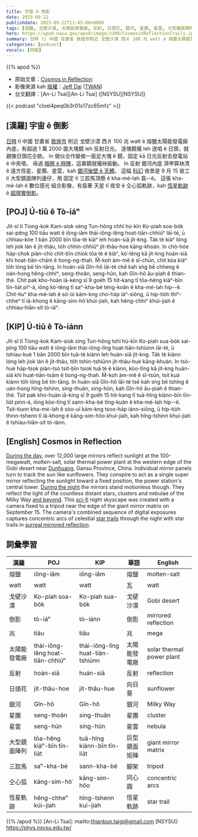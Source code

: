 ```yaml
---
title: 宇宙 ê 倒影
date: 2023-09-22
publishdate: 2023-09-22T11:45:00+0800
tags: [熔鹽, 戈壁沙漠, 太陽能發電廠, 反射, 日頭花, 銀河, 星團, 星雲, 大型鏡面陣列, 三跤馬, 仝心弧, 恆星軌跡, 兆]
hero: https://apod.nasa.gov/apod/image/2309/CosmosinReflectionTrails.jpg
summary: 日時 tī 中國 甘肅省 敦煌市附近 戈壁沙漠 西爿 100 兆 watt ê 熔鹽太陽能發電廠內底，有超過 1 萬 2000 面大塊鏡 leh 反射日光。
categories: [podcast]
vocals: [阿錕]
---
```


{{% apod %}}

- 原始文章：[Cosmos in Reflection](https://apod.nasa.gov/apod/ap230922.html)
- 影像來源 kah [版權][copyright]：[Jeff Dai](https://twanight.org/profile/jeff-dai/) ([TWAN](https://www.twanight.org/))
- 台文翻譯：[An-Li Tsai][An-Li Tsai] ([NSYSU][NSYSU])

{{< podcast "cloel4peq0b3r01s17zc65mfz" >}}

## [漢羅] 宇宙 ê 倒影
[日時][During the day] tī 中國 甘肅省 [敦煌市][Dunhuang] 附近 戈壁沙漠 西爿 100 兆 watt ê 熔鹽太陽能發電廠內底，有超過 1 萬 2000 面大塊鏡 leh 反射日光。
逐塊鏡攏 leh 逐咱 ê 日頭，就親像日頭花仝款。
In 做伙合作變做一面足大塊 ê 鏡，固定 kā 日光反射去發電站 ê 中央塔。
毋過 [暗暝 ê 時陣][During the night]，這寡鏡就攏袂振動。
In 反射 銀河內底 濟甲算袂清 ê 遠方恆星、星團、星雲，kah [銀河後壁 ê 天體][and beyond]。
這幅 [科幻][sci-fi] 夜景是 9 月 15 彼工 tī 大型鏡面陣列邊仔，用 固定 tī 三跤馬頂懸 ê kha-mé-lah 翕--ê。
這張 kha-mé-lah ê 數位感光 組合影像，有翕著 天星 tī 夜空 ê 仝心弧軌跡，kah [恆星軌跡][star trails] ê [超現實倒影][surreal mirrored reflection]。

## [POJ] Ú-tiū ê Tò-iáⁿ
Ji̍t-sî tī Tiong-kok Kam-siok séng Tun-hông chhī hù-kīn Ko-piah soa-bo̍k sai-pêng 100 tiāu watt ê iông-iâm thài-iông-lêng hoat-tiān-chhiúⁿ lāi-té, ū chhiau-kòe 1 bān 2000 bīn tōa-tè kiàⁿ leh hoán-siā ji̍t-kng.
Ta̍k tè kiàⁿ lóng leh jiok lán ê ji̍t-thâu, to̍h chhin-chhiūⁿ ji̍t-thâu-hoe kāng-khoán.
In chò-hóe ha̍p-chok piàn-chò chi̍t-bīn chiok tōa tè ê kiàⁿ, kò͘-tēng kā ji̍t-kng hoán-siā khì hoat-tiān-chām ê tiong-ng-thah.
M̄-koh àm-mê ê sî-chūn, chit kóa kiàⁿ to̍h lóng bē tín-tāng.
In hoán-siā Gîn-hô lāi-té chē kah sǹg bē chheng ê oán-hong hêng-chhiⁿ, seng-thoân, seng-hûn, kah Gîn-hô āu-piah ê thian-thé.
Chit pak kho-hoàn iā-kéng sī 9 goe̍h 15 hit-kang tī tōa-hêng kiàⁿ-bīn tīn-lia̍t piⁿ-á, iōng kò͘-tēng tī saⁿ-kha-bé téng-koân ê kha-mé-lah hip--ê.
Chit-tiuⁿ kha-mé-lah ê sò͘-ūi kám-kng cho͘-ha̍p iáⁿ-siōng, ū hip-tio̍h thiⁿ-chheⁿ tī iā-khong ê kāng-sim-hô͘ khúi-jiah, kah hêng-chhiⁿ khúi-jiah ê chhiau-hiān-si̍t tò-iáⁿ.

## [KIP] Ú-tiū ê Tò-iánn
Ji̍t-sî tī Tiong-kok Kam-siok síng Tun-hông tshī hù-kīn Ko-piah sua-bo̍k sai-pîng 100 tiāu watt ê iông-iâm thài-iông-lîng huat-tiān-tshiúnn lāi-té, ū tshiau-kuè 1 bān 2000 bīn tuā-tè kiànn leh huán-siā ji̍t-kng.
Ta̍k tè kiànn lóng leh jiok lán ê ji̍t-thâu, to̍h tshin-tshiūnn ji̍t-thâu-hue kāng-khuán.
In tsò-hué ha̍p-tsok piàn-tsò tsi̍t-bīn tsiok tuā tè ê kiànn, kòo-tīng kā ji̍t-kng huán-siā khì huat-tiān-tsām ê tiong-ng-thah.
M̄-koh àm-mê ê sî-tsūn, tsit kuá kiànn to̍h lóng bē tín-tāng.
In huán-siā Gîn-hô lāi-té tsē kah sǹg bē tshing ê uán-hong hîng-tshinn, sing-thuân, sing-hûn, kah Gîn-hô āu-piah ê thian-thé.
Tsit pak kho-huàn iā-kíng sī 9 gue̍h 15 hit-kang tī tuā-hîng kiànn-bīn tīn-lia̍t pinn-á, iōng kòo-tīng tī sann-kha-bé tíng-kuân ê kha-mé-lah hip--ê.
Tsit-tiunn kha-mé-lah ê sòo-uī kám-kng tsoo-ha̍p iánn-siōng, ū hip-tio̍h thinn-tshenn tī iā-khong ê kāng-sim-hôo khuí-jiah, kah hîng-tshinn khuí-jiah ê tshiau-hiān-si̍t tò-iánn.

## [English] Cosmos in Reflection
[During the day][During the day], over 12,000 large mirrors reflect sunlight at the 100-megawatt, molten-salt, solar thermal power plant at the western edge of the Gobi desert near [Dunhuang][Dunhuang], Gansu Province, China.
Individual mirror panels turn to track the sun like sunflowers.
They conspire to act as a single super mirror reflecting the sunlight toward a fixed position, the power station's central tower.
[During the night][During the night] the mirrors stand motionless though.
They reflect the light of the countless distant stars, clusters and nebulae of the Milky Way [and beyond][and beyond].
This [sci-fi][sci-fi] night skyscape was created with a camera fixed to a tripod near the edge of the giant mirror matrix on September 15.
The camera's combined sequence of digital exposures captures concentric arcs of celestial [star trails][star trails] through the night with star trails in [surreal mirrored reflection][surreal mirrored reflection].

## 詞彙學習

|漢羅|POJ|KIP|華語|English|
|-|-|-|-|-|
|熔鹽|iông-iâm|iông-iâm|熔鹽|molten-salt|
|watt|watt|watt|瓦|watt|
|戈壁沙漠|Ko-piah soa-bo̍k|Ko-piah sua-bo̍k|戈壁沙漠|Gobi desert|
|倒影|tò-iáⁿ|tò-iánn|倒影|mirrored reflection|
|兆|tiāu|tiāu|兆|mega|
|太陽能發電廠|thài-iông-lêng hoat-tiān-chhiúⁿ|thài-iông-lîng huat-tiān-tshiúnn|太陽能發電廠|solar thermal power plant|
|反射|hoán-siā|huán-siā|反射|reflection|
|日頭花|ji̍t-thâu-hoe|ji̍t-thâu-hue|向日葵|sunflower|
|銀河|Gîn-hô|Gîn-hô|銀河|Milky Way|
|星團|seng-thoân|sing-thuân|星團|cluster|
|星雲|seng-hûn|sing-hûn|星雲|nebula|
|大型鏡面陣列|tōa-hêng kiàⁿ-bīn tīn-lia̍t|tuā-hîng kiànn-bīn tīn-lia̍t|巨型鏡面矩陣|giant mirror matrix|
|三跤馬|saⁿ-kha-bé|sann-kha-bé|腳架|tripod|
|仝心弧|kāng-sim-hô͘|kāng-sim-hôo|同心圓|concentric arcs|
|恆星軌跡|hêng-chheⁿ kúi-jiah|hîng-tshenn kuí-jiah|恆星軌跡|star trail|

{{% /apod %}}
[An-Li Tsai]: mailto:thianbun.taigi@gmail.com
[NSYSU]: https://phys.nsysu.edu.tw/

[copyright]: https://apod.nasa.gov/apod/fap/lib/about_apod.html#srapply
[License]: https://creativecommons.org/licenses/by/2.0/
[During the day]:http://www.xinhuanet.com/english/2021-03/01/c_139775005.htm
[Dunhuang]:https://apod.nasa.gov/apod/ap090619.html
[During the night]:https://www.youtube.com/watch?v=3Pbr2wIgCHE
[and beyond]:https://www.nasa.gov/topics/solarsystem/index.html
[sci-fi]:https://www.fictionunbound.com/blog/2016/4/30/three-body-problem
[star trails]:https://apod.nasa.gov/apod/ap220728.html
[surreal mirrored reflection]:https://www.youtube.com/watch?v=3Pbr2wIgCHE
